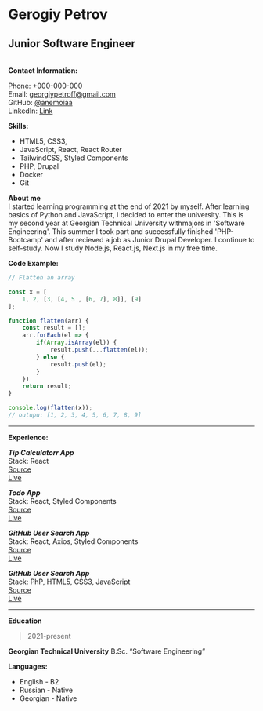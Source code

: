 # Gerogiy Petrov
## Junior Software Engineer
\
**Contact Information:**

Phone: +000-000-000  
Email: georgiypetroff@gmail.com  
GitHub: [@anemoiaa](https://github.com/anemoiaa/)  
LinkedIn: [Link](https://www.linkedin.com/in/georgiy-petrov-74669b238/)  

**Skills:**
+ HTML5, CSS3,
+ JavaScript, React, React Router
+ TailwindCSS, Styled Components
+ PHP, Drupal
+ Docker
+ Git

**About me**  
I started learning programming at the end of 2021 by myself.
After learning basics of Python and JavaScript, I decided to enter the university. This is my second year at Georgian Technical University withmajors in 'Software Engineering'. This summer I took part and successfully finished 'PHP-Bootcamp' and after recieved a job as Junior Drupal Developer.
I continue to self-study. Now I study Node.js, React.js, Next.js in my free time.

**Code Example:**

```javascript
// Flatten an array

const x = [
    1, 2, [3, [4, 5 , [6, 7], 8]], [9]
];

function flatten(arr) {
    const result = [];
    arr.forEach(el => {
        if(Array.isArray(el)) {
            result.push(...flatten(el));
        } else {
            result.push(el);
        }
    })
    return result;
}

console.log(flatten(x));
// outupu: [1, 2, 3, 4, 5, 6, 7, 8, 9]

```
***

**Experience:**

***Tip Calculatorr App***  
Stack: React  
[Source](https://github.com/Anemoiaa/tip-calculator-app)  
[Live](https://anemoiaa.github.io/tip-calculator-app)  

***Todo App***  
Stack: React, Styled Components  
[Source](https://github.com/Anemoiaa/todo-app/)  
[Live](https://anemoiaa.github.io/todo-app/)  

***GitHub User Search App***  
Stack: React, Axios, Styled Components  
[Source](https://github.com/Anemoiaa/github-user-search-app/)  
[Live](https://anemoiaa.github.io/github-user-search-app/)  

***GitHub User Search App***  
Stack: PhP, HTML5, CSS3, JavaScript  
[Source](https://github.com/Anemoiaa/php-bootcamp-week-1/tree/master/Giorgi_Petrovi/challenge2)  
[Live](https://bitoid-week1-ch2.herokuapp.com/)  

***  

**Education**
> 2021-present

**Georgian Technical University**
B.Sc. “Software Engineering”

**Languages:**
+ English - B2
+ Russian - Native
+ Georgian - Native

